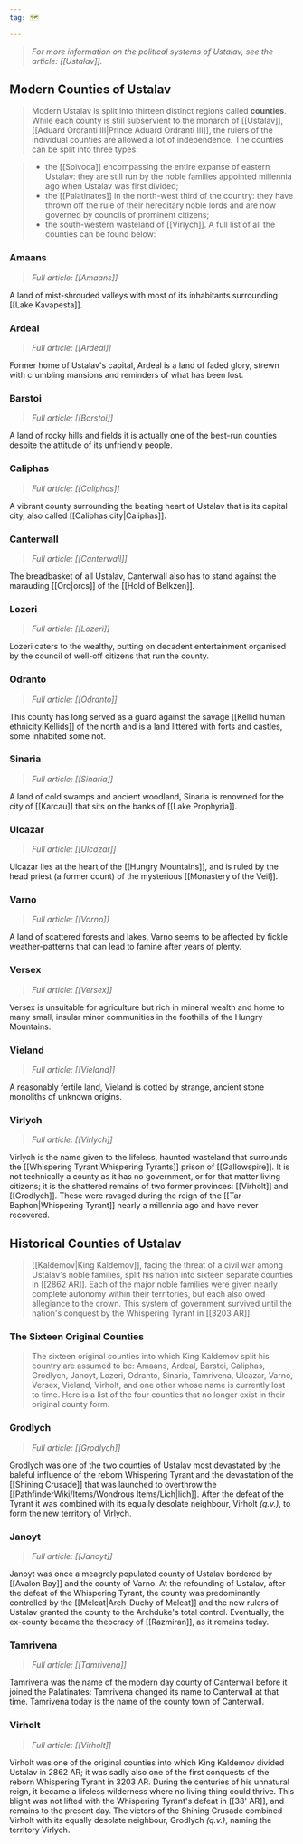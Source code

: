 ```yaml
---
tag: 🗺️

---
```


> *For more information on the political systems of Ustalav, see the article: [[Ustalav]].*






## Modern Counties of Ustalav

> Modern Ustalav is split into thirteen distinct regions called **counties**. While each county is still subservient to the monarch of [[Ustalav]], [[Aduard Ordranti III|Prince Aduard Ordranti III]], the rulers of the individual counties are allowed a lot of independence. The counties can be split into three types:

> - the [[Soivoda]] encompassing the entire expanse of eastern Ustalav: they are still run by the noble families appointed millennia ago when Ustalav was first divided;
> - the [[Palatinates]] in the north-west third of the country: they have thrown off the rule of their hereditary noble lords and are now governed by councils of prominent citizens;
> - the south-western wasteland of [[Virlych]].
> A full list of all the counties can be found below:


### Amaans

> *Full article: [[Amaans]]*

A land of mist-shrouded valleys with most of its inhabitants surrounding [[Lake Kavapesta]].

### Ardeal

> *Full article: [[Ardeal]]*

Former home of Ustalav's capital, Ardeal is a land of faded glory, strewn with crumbling mansions and reminders of what has been lost.

### Barstoi

> *Full article: [[Barstoi]]*

A land of rocky hills and fields it is actually one of the best-run counties despite the attitude of its unfriendly people.

### Caliphas

> *Full article: [[Caliphas]]*

A vibrant county surrounding the beating heart of Ustalav that is its capital city, also called [[Caliphas city|Caliphas]].

### Canterwall

> *Full article: [[Canterwall]]*

The breadbasket of all Ustalav, Canterwall also has to stand against the marauding [[Orc|orcs]] of the [[Hold of Belkzen]].

### Lozeri

> *Full article: [[Lozeri]]*

Lozeri caters to the wealthy, putting on decadent entertainment organised by the council of well-off citizens that run the county.

### Odranto

> *Full article: [[Odranto]]*

This county has long served as a guard against the savage [[Kellid human ethnicity|Kellids]] of the north and is a land littered with forts and castles, some inhabited some not.

### Sinaria

> *Full article: [[Sinaria]]*

A land of cold swamps and ancient woodland, Sinaria is renowned for the city of [[Karcau]] that sits on the banks of [[Lake Prophyria]].

### Ulcazar

> *Full article: [[Ulcazar]]*

Ulcazar lies at the heart of the [[Hungry Mountains]], and is ruled by the head priest (a former count) of the mysterious [[Monastery of the Veil]].

### Varno

> *Full article: [[Varno]]*

A land of scattered forests and lakes, Varno seems to be affected by fickle weather-patterns that can lead to famine after years of plenty.

### Versex

> *Full article: [[Versex]]*

Versex is unsuitable for agriculture but rich in mineral wealth and home to many small, insular minor communities in the foothills of the Hungry Mountains.

### Vieland

> *Full article: [[Vieland]]*

A reasonably fertile land, Vieland is dotted by strange, ancient stone monoliths of unknown origins.

### Virlych

> *Full article: [[Virlych]]*

Virlych is the name given to the lifeless, haunted wasteland that surrounds the [[Whispering Tyrant|Whispering Tyrants]] prison of [[Gallowspire]]. It is not technically a county as it has no government, or for that matter living citizens; it is the shattered remains of two former provinces: [[Virholt]] and [[Grodlych]]. These were ravaged during the reign of the [[Tar-Baphon|Whispering Tyrant]] nearly a millennia ago and have never recovered.

## Historical Counties of Ustalav

> [[Kaldemov|King Kaldemov]], facing the threat of a civil war among Ustalav's noble families, split his nation into sixteen separate counties in [[2862 AR]].  Each of the major noble families were given nearly complete autonomy within their territories, but each also owed allegiance to the crown.  This system of government survived until the nation's conquest by the Whispering Tyrant in [[3203 AR]].


### The Sixteen Original Counties

> The sixteen original counties into which King Kaldemov split his country are assumed to be: Amaans, Ardeal, Barstoi, Caliphas, Grodlych, Janoyt, Lozeri, Odranto, Sinaria, Tamrivena, Ulcazar, Varno, Versex, Vieland, Virholt, and one other whose name is currently lost to time.
> Here is a list of the four counties that no longer exist in their original county form.


### Grodlych

> *Full article: [[Grodlych]]*

Grodlych was one of the two counties of Ustalav most devastated by the baleful influence of the reborn Whispering Tyrant and the devastation of the [[Shining Crusade]] that was launched to overthrow the [[PathfinderWiki/Items/Wondrous Items/Lich|lich]]. After the defeat of the Tyrant it was combined with its equally desolate neighbour, Virholt *(q.v.)*, to form the new territory of Virlych.

### Janoyt

> *Full article: [[Janoyt]]*

Janoyt was once a meagrely populated county of Ustalav bordered by [[Avalon Bay]] and the county of Varno. At the refounding of Ustalav, after the defeat of the Whispering Tyrant, the county was predominantly controlled by the [[Melcat|Arch-Duchy of Melcat]] and the new rulers of Ustalav granted the county to the Archduke's total control. Eventually, the ex-county became the theocracy of [[Razmiran]], as it remains today.

### Tamrivena

> *Full article: [[Tamrivena]]*

Tamrivena was the name of the modern day county of Canterwall before it joined the Palatinates: Tamrivena changed its name to Canterwall at that time. Tamrivena today is the name of the county town of Canterwall.

### Virholt

> *Full article: [[Virholt]]*

Virholt was one of the original counties into which King Kaldemov divided Ustalav in 2862 AR; it was sadly also one of the first conquests of the reborn Whispering Tyrant in 3203 AR.  During the centuries of his unnatural reign, it became a lifeless wilderness where no living thing could thrive.  This blight was not lifted with the Whispering Tyrant's defeat in [[38' AR]], and remains to the present day.  The victors of the Shining Crusade combined Virholt with its equally desolate neighbour, Grodlych *(q.v.)*, naming the territory Virlych.








